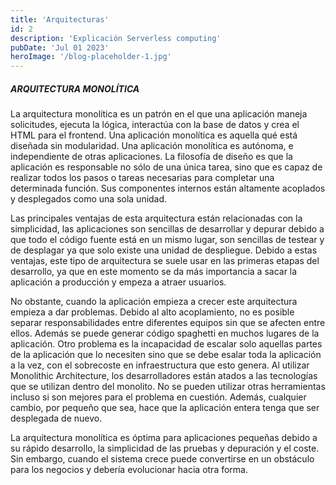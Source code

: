 ```yaml
---
title: 'Arquitecturas'
id: 2
description: 'Explicación Serverless computing'
pubDate: 'Jul 01 2023'
heroImage: '/blog-placeholder-1.jpg'
---
```



##### ARQUITECTURA MONOLÍTICA
La arquitectura monolítica es un patrón en el que una aplicación maneja solicitudes, ejecuta la lógica, interactúa con la base de datos y crea el HTML para el frontend. Una aplicación monolítica es aquella qué está diseñada sin modularidad. Una aplicación monolítica es autónoma, e independiente de otras aplicaciones. La filosofía de diseño es que la aplicación es responsable no sólo de una única tarea, sino que es capaz de realizar todos los pasos o tareas necesarias para completar una determinada función. Sus componentes internos están altamente acoplados y desplegados como una sola unidad.

Las principales ventajas de esta arquitectura están relacionadas con la simplicidad, las aplicaciones son sencillas de desarrollar y depurar debido a que todo el código fuente está en un mismo lugar, son sencillas de testear y de desplagar ya que solo existe una unidad de despliegue. Debido a estas ventajas, este tipo de arquitectura se suele usar en las primeras etapas del desarrollo, ya que en este momento se da más importancia a sacar la aplicación a producción y empeza a atraer usuarios.

No obstante, cuando la aplicación empieza a crecer este arquitectura empieza a dar problemas. Debido al alto acoplamiento, no es posible separar responsabilidades entre diferentes equipos sin que se afecten entre ellos. Además se puede generar código spaghetti en muchos lugares de la aplicación. Otro problema es la incapacidad de escalar solo aquellas partes de la aplicación que lo necesiten sino que se debe esalar toda la aplicación a la vez, con el sobrecoste en infraestructura que esto genera. Al utilizar Monolithic Architecture, los desarrolladores  están atados a las tecnologías que se utilizan dentro del monolito. No se pueden utilizar otras herramientas incluso si son mejores para el problema en cuestión. Además, cualquier cambio, por pequeño que sea, hace que la aplicación entera tenga que ser desplegada de nuevo.

La arquitectura monolítica es óptima para aplicaciones pequeñas debido a su rápido desarrollo, la simplicidad de las pruebas y depuración y el coste. Sin embargo, cuando el sistema crece puede convertirse en un obstáculo para los negocios y debería evolucionar hacia otra forma.